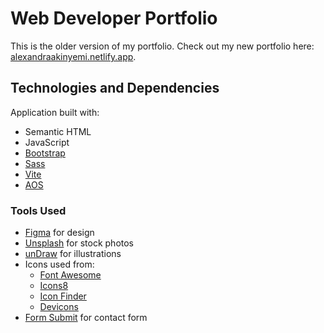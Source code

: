 # Web Developer Portfolio

This is the older version of my portfolio. 
Check out my new portfolio here: [alexandraakinyemi.netlify.app](https://alexandraakinyemi.netlify.app).

## Technologies and Dependencies

Application built with:
- Semantic HTML
- JavaScript
- [Bootstrap](https://getbootstrap.com/)
- [Sass](https://sass-lang.com/)
- [Vite](https://vitejs.dev/)
- [AOS](https://michalsnik.github.io/aos/)

### Tools Used 

- [Figma](figma.com) for design
- [Unsplash](https://unsplash.com/) for stock photos
- [unDraw](https://undraw.co/illustrations) for illustrations
- Icons used from:
  - [Font Awesome](https://fontawesome.com/)
  - [Icons8](https://icons8.com/)
  - [Icon Finder](https://www.iconfinder.com/)
  - [Devicons](https://devicon.dev/)
- [Form Submit](https://formsubmit.co/) for contact form

<!-- ## Running the Project 

1. Clone repo on local machine
```
git clone git@github.com:AOA19/Web-Dev-Portfolio_V1.git
```
2. Change to project directory
```
cd Web-Dev-Portfolio_V1
```
3. Install dependencies
```
npm install
```
4. Start server
```
npm run dev
```
5. Build and deploy app
```
npm run build
```
    -->
